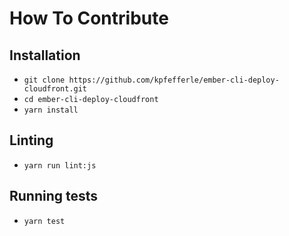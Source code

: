# How To Contribute

## Installation

* `git clone https://github.com/kpfefferle/ember-cli-deploy-cloudfront.git`
* `cd ember-cli-deploy-cloudfront`
* `yarn install`

## Linting

* `yarn run lint:js`

## Running tests

* `yarn test`
